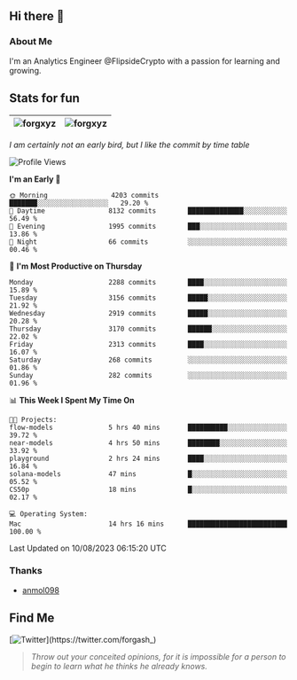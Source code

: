 ## Hi there 👋

### About Me

I'm an Analytics Engineer @FlipsideCrypto with a passion for learning and growing.
  
## Stats for fun

| <img align="center" src="https://github-readme-streak-stats.herokuapp.com/?user=forgxyz&theme=tokyonight" alt="forgxyz" /> | <img align="center" src="https://github-readme-stats.vercel.app/api?username=forgxyz&theme=tokyonight&show_icons=true" alt="forgxyz" /> |
| ------------- |------------- |

*I am certainly not an early bird, but I like the commit by time table*  

<!--START_SECTION:waka-->
![Profile Views](http://img.shields.io/badge/Profile%20Views-0-blue)

**I'm an Early 🐤** 

```text
🌞 Morning                4203 commits        ███████░░░░░░░░░░░░░░░░░░   29.20 % 
🌆 Daytime                8132 commits        ██████████████░░░░░░░░░░░   56.49 % 
🌃 Evening                1995 commits        ███░░░░░░░░░░░░░░░░░░░░░░   13.86 % 
🌙 Night                  66 commits          ░░░░░░░░░░░░░░░░░░░░░░░░░   00.46 % 
```
📅 **I'm Most Productive on Thursday** 

```text
Monday                   2288 commits        ████░░░░░░░░░░░░░░░░░░░░░   15.89 % 
Tuesday                  3156 commits        █████░░░░░░░░░░░░░░░░░░░░   21.92 % 
Wednesday                2919 commits        █████░░░░░░░░░░░░░░░░░░░░   20.28 % 
Thursday                 3170 commits        ██████░░░░░░░░░░░░░░░░░░░   22.02 % 
Friday                   2313 commits        ████░░░░░░░░░░░░░░░░░░░░░   16.07 % 
Saturday                 268 commits         ░░░░░░░░░░░░░░░░░░░░░░░░░   01.86 % 
Sunday                   282 commits         ░░░░░░░░░░░░░░░░░░░░░░░░░   01.96 % 
```


📊 **This Week I Spent My Time On** 

```text
🐱‍💻 Projects: 
flow-models              5 hrs 40 mins       ██████████░░░░░░░░░░░░░░░   39.72 % 
near-models              4 hrs 50 mins       ████████░░░░░░░░░░░░░░░░░   33.92 % 
playground               2 hrs 24 mins       ████░░░░░░░░░░░░░░░░░░░░░   16.84 % 
solana-models            47 mins             █░░░░░░░░░░░░░░░░░░░░░░░░   05.52 % 
CS50p                    18 mins             █░░░░░░░░░░░░░░░░░░░░░░░░   02.17 % 

💻 Operating System: 
Mac                      14 hrs 16 mins      █████████████████████████   100.00 % 
```


 Last Updated on 10/08/2023 06:15:20 UTC
<!--END_SECTION:waka-->

### Thanks
 - [anmol098](https://github.com/anmol098/waka-readme-stats/)
  
## Find Me
[![Twitter](https://img.shields.io/twitter/url/https/twitter.com/forgash_.svg?style=social&label=Follow%20%40forgash_)](https://twitter.com/forgash_)


> *Throw out your conceited opinions, for it is impossible for a person to begin to learn what he thinks he already knows.* 
